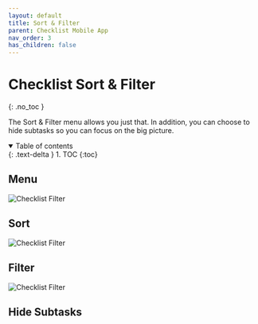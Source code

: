 ```yaml
---
layout: default
title: Sort & Filter
parent: Checklist Mobile App
nav_order: 3
has_children: false
---
```


# Checklist Sort & Filter
{: .no_toc }


The Sort & Filter menu allows you just that. In addition, you can choose to hide subtasks so you can focus on the big picture.


<details open markdown="block">
  <summary>
    Table of contents
  </summary>
  {: .text-delta }
1. TOC
{:toc}
</details>

## Menu

![Checklist Filter](/assets/images/mobile/sort-filter.png)

## Sort

![Checklist Filter](/assets/images/mobile/checklist-sort.png)

## Filter

![Checklist Filter](/assets/images/mobile/checklist-filter.png)

## Hide Subtasks

